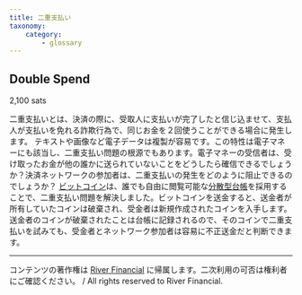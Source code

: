 ```yaml
---
title: 二重支払い
taxonomy:
    category:
        - glossary
---
```


## Double Spend
2,100 sats

二重支払いとは、決済の際に、受取人に支払いが完了したと信じ込ませて、支払人が支払いを免れる詐欺行為で、同じお金を２回使うことができる場合に発生します。
テキストや画像など電子データは複製が容易です。この特性は電子マネーにも該当し、二重支払い問題の根源でもあります。電子マネーの受信者は、受け取ったお金が他の誰かに送られていないことをどうしたら確信できるでしょうか？決済ネットワークの参加者は、二重支払いの発生をどのように阻止できるのでしょうか？
[ビットコイン](http://lostinbitcoin.jp.testrs.jp/staging/glossary/bitcoin/)は、誰でも自由に閲覧可能な[分散型台帳](http://lostinbitcoin.jp.testrs.jp/staging/glossary/decentralized_ledger/)を採用することで、二重支払い問題を解決しました。ビットコインを送金すると、送金者が所有していたコインは破棄され、受金者は新規作成されたコインを入手します。送金者のコインが破棄されたことは台帳に記録されるので、そのコインで二重支払いを試みても、受金者とネットワーク参加者は容易に不正送金だと判断できます。

---
コンテンツの著作権は [River Financial](https://river.com/) に帰属します。二次利用の可否は権利者にご確認ください。 / All rights reserved to River Financial.
